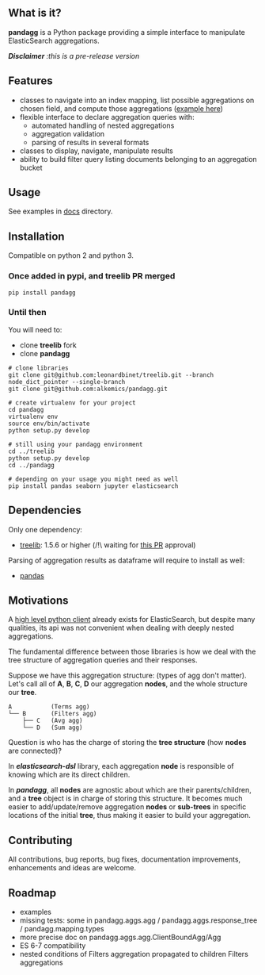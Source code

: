 ## What is it?

**pandagg** is a Python package providing a simple interface to manipulate ElasticSearch aggregations.

***Disclaimer*** *:this is a pre-release version*
## Features

- classes to navigate into an index mapping, list possible aggregations on chosen field, and compute those aggregations ([example here](docs/mapping.md))
- flexible interface to declare aggregation queries with:
    - automated handling of nested aggregations
    - aggregation validation
    - parsing of results in several formats
- classes to display, navigate, manipulate results
- ability to build filter query listing documents belonging to an aggregation bucket

## Usage
See examples in [docs](docs) directory.

## Installation
Compatible on python 2 and python 3.
### Once added in pypi, and treelib PR merged
```
pip install pandagg
```

### Until then
You will need to:
- clone **treelib** fork
- clone **pandagg**

```
# clone libraries
git clone git@github.com:leonardbinet/treelib.git --branch node_dict_pointer --single-branch
git clone git@github.com:alkemics/pandagg.git

# create virtualenv for your project
cd pandagg
virtualenv env
source env/bin/activate
python setup.py develop

# still using your pandagg environment
cd ../treelib
python setup.py develop
cd ../pandagg

# depending on your usage you might need as well
pip install pandas seaborn jupyter elasticsearch
```

## Dependencies
Only one dependency:
- [treelib](https://pypi.org/project/treelib/): 1.5.6 or higher (/!\ waiting for [this PR](https://github.com/caesar0301/treelib/pull/120) approval)

Parsing of aggregation results as dataframe will require to install as well:
- [pandas](https://github.com/pandas-dev/pandas/)

## Motivations

A [high level python client](https://github.com/elastic/elasticsearch-dsl-py) already exists for ElasticSearch,
but despite many qualities, its api was not convenient when dealing with deeply nested aggregations.

The fundamental difference between those libraries is how we deal with the tree structure of aggregation queries
and their responses.

Suppose we have this aggregation structure: (types of agg don't matter). Let's call all of **A**, **B**, **C**, **D** our aggregation **nodes**, and the whole structure our **tree**.
```
A           (Terms agg)
└── B       (Filters agg)
    ├── C   (Avg agg)
    └── D   (Sum agg)
```


Question is who has the charge of storing the **tree structure** (how **nodes** are connected)?

In ***elasticsearch-dsl*** library, each aggregation **node** is responsible of knowing which are its direct children.

In ***pandagg***, all **nodes** are agnostic about which are their parents/children, and a **tree** object is in charge
of storing this structure. It becomes much easier to add/update/remove aggregation **nodes** or **sub-trees** in
specific locations of the initial **tree**, thus making it easier to build your aggregation.

## Contributing

All contributions, bug reports, bug fixes, documentation improvements, enhancements and ideas are welcome.


## Roadmap

- examples
- missing tests: some in pandagg.aggs.agg / pandagg.aggs.response_tree / pandagg.mapping.types
- more precise doc on pandagg.aggs.agg.ClientBoundAgg/Agg
- ES 6-7 compatibility
- nested conditions of Filters aggregation propagated to children Filters aggregations
